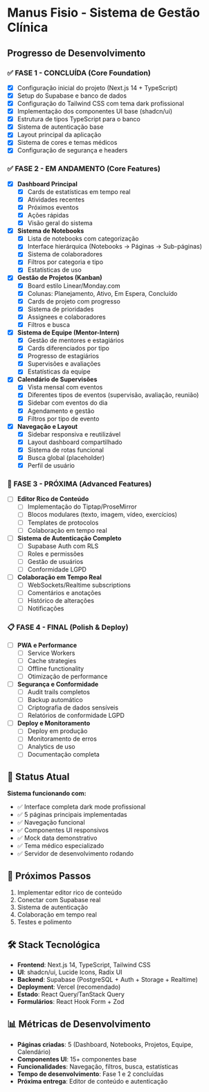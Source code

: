# Manus Fisio - Sistema de Gestão Clínica
## Progresso de Desenvolvimento

### ✅ FASE 1 - CONCLUÍDA (Core Foundation)
- [x] Configuração inicial do projeto (Next.js 14 + TypeScript)
- [x] Setup do Supabase e banco de dados
- [x] Configuração do Tailwind CSS com tema dark profissional
- [x] Implementação dos componentes UI base (shadcn/ui)
- [x] Estrutura de tipos TypeScript para o banco
- [x] Sistema de autenticação base
- [x] Layout principal da aplicação
- [x] Sistema de cores e temas médicos
- [x] Configuração de segurança e headers

### ✅ FASE 2 - EM ANDAMENTO (Core Features)
- [x] **Dashboard Principal**
  - [x] Cards de estatísticas em tempo real
  - [x] Atividades recentes
  - [x] Próximos eventos
  - [x] Ações rápidas
  - [x] Visão geral do sistema

- [x] **Sistema de Notebooks**
  - [x] Lista de notebooks com categorização
  - [x] Interface hierárquica (Notebooks → Páginas → Sub-páginas)
  - [x] Sistema de colaboradores
  - [x] Filtros por categoria e tipo
  - [x] Estatísticas de uso

- [x] **Gestão de Projetos (Kanban)**
  - [x] Board estilo Linear/Monday.com
  - [x] Colunas: Planejamento, Ativo, Em Espera, Concluído
  - [x] Cards de projeto com progresso
  - [x] Sistema de prioridades
  - [x] Assignees e colaboradores
  - [x] Filtros e busca

- [x] **Sistema de Equipe (Mentor-Intern)**
  - [x] Gestão de mentores e estagiários
  - [x] Cards diferenciados por tipo
  - [x] Progresso de estagiários
  - [x] Supervisões e avaliações
  - [x] Estatísticas da equipe

- [x] **Calendário de Supervisões**
  - [x] Vista mensal com eventos
  - [x] Diferentes tipos de eventos (supervisão, avaliação, reunião)
  - [x] Sidebar com eventos do dia
  - [x] Agendamento e gestão
  - [x] Filtros por tipo de evento

- [x] **Navegação e Layout**
  - [x] Sidebar responsiva e reutilizável
  - [x] Layout dashboard compartilhado
  - [x] Sistema de rotas funcional
  - [x] Busca global (placeholder)
  - [x] Perfil de usuário

### 🔄 FASE 3 - PRÓXIMA (Advanced Features)
- [ ] **Editor Rico de Conteúdo**
  - [ ] Implementação do Tiptap/ProseMirror
  - [ ] Blocos modulares (texto, imagem, vídeo, exercícios)
  - [ ] Templates de protocolos
  - [ ] Colaboração em tempo real

- [ ] **Sistema de Autenticação Completo**
  - [ ] Supabase Auth com RLS
  - [ ] Roles e permissões
  - [ ] Gestão de usuários
  - [ ] Conformidade LGPD

- [ ] **Colaboração em Tempo Real**
  - [ ] WebSockets/Realtime subscriptions
  - [ ] Comentários e anotações
  - [ ] Histórico de alterações
  - [ ] Notificações

### 📋 FASE 4 - FINAL (Polish & Deploy)
- [ ] **PWA e Performance**
  - [ ] Service Workers
  - [ ] Cache strategies
  - [ ] Offline functionality
  - [ ] Otimização de performance

- [ ] **Segurança e Conformidade**
  - [ ] Audit trails completos
  - [ ] Backup automático
  - [ ] Criptografia de dados sensíveis
  - [ ] Relatórios de conformidade LGPD

- [ ] **Deploy e Monitoramento**
  - [ ] Deploy em produção
  - [ ] Monitoramento de erros
  - [ ] Analytics de uso
  - [ ] Documentação completa

## 🎯 Status Atual
**Sistema funcionando com:**
- ✅ Interface completa dark mode profissional
- ✅ 5 páginas principais implementadas
- ✅ Navegação funcional
- ✅ Componentes UI responsivos
- ✅ Mock data demonstrativo
- ✅ Tema médico especializado
- ✅ Servidor de desenvolvimento rodando

## 🚀 Próximos Passos
1. Implementar editor rico de conteúdo
2. Conectar com Supabase real
3. Sistema de autenticação
4. Colaboração em tempo real
5. Testes e polimento

## 🛠️ Stack Tecnológica
- **Frontend**: Next.js 14, TypeScript, Tailwind CSS
- **UI**: shadcn/ui, Lucide Icons, Radix UI
- **Backend**: Supabase (PostgreSQL + Auth + Storage + Realtime)
- **Deployment**: Vercel (recomendado)
- **Estado**: React Query/TanStack Query
- **Formulários**: React Hook Form + Zod

## 📊 Métricas de Desenvolvimento
- **Páginas criadas**: 5 (Dashboard, Notebooks, Projetos, Equipe, Calendário)
- **Componentes UI**: 15+ componentes base
- **Funcionalidades**: Navegação, filtros, busca, estatísticas
- **Tempo de desenvolvimento**: Fase 1 e 2 concluídas
- **Próxima entrega**: Editor de conteúdo e autenticação

